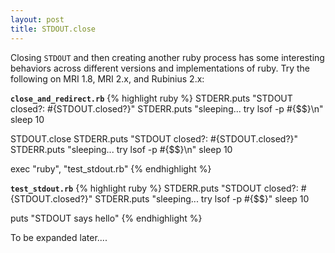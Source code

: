 ```yaml
---
layout: post
title: STDOUT.close
---
```


Closing `STDOUT` and then creating another ruby process has some 
interesting behaviors across different versions and 
implementations of ruby. Try the following on MRI 1.8, 
MRI 2.x, and Rubinius 2.x:

**`close_and_redirect.rb`**
{% highlight ruby %}
STDERR.puts "STDOUT closed?: #{STDOUT.closed?}"
STDERR.puts "sleeping... try lsof -p #{$$}\n"
sleep 10

STDOUT.close
STDERR.puts "STDOUT closed?: #{STDOUT.closed?}"
STDERR.puts "sleeping... try lsof -p #{$$}\n"
sleep 10

exec "ruby", "test_stdout.rb"
{% endhighlight %}

**`test_stdout.rb`**
{% highlight ruby %}
STDERR.puts "STDOUT closed?: #{STDOUT.closed?}"
STDERR.puts "sleeping... try lsof -p #{$$}"
sleep 10

puts "STDOUT says hello"
{% endhighlight %}

To be expanded later....
